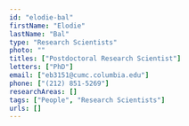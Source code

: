 ```yaml
---
id: "elodie-bal"
firstName: "Elodie"
lastName: "Bal"
type: "Research Scientists"
photo: ""
titles: ["Postdoctoral Research Scientist"]
letters: ["PhD"]
email: ["eb3151@cumc.columbia.edu"]
phone: ["(212) 851-5269"]
researchAreas: []
tags: ["People", "Research Scientists"]
urls: []
---
```

